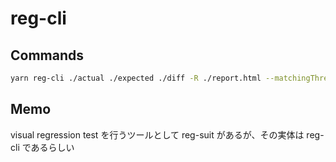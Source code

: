 # reg-cli
## Commands
~~~bash
yarn reg-cli ./actual ./expected ./diff -R ./report.html --matchingThreshold 0.3
~~~

## Memo
visual regression test を行うツールとして reg-suit があるが、その実体は reg-cli であるらしい
